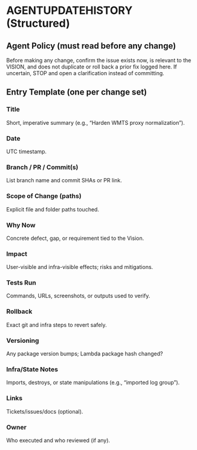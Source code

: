 # AGENTUPDATEHISTORY (Structured)

## Agent Policy (must read before any change)
Before making any change, confirm the issue exists now, is relevant to the VISION, and does not duplicate or roll back a prior fix logged here. If uncertain, STOP and open a clarification instead of committing.

## Entry Template (one per change set)
### Title
Short, imperative summary (e.g., “Harden WMTS proxy normalization”).

### Date
UTC timestamp.

### Branch / PR / Commit(s)
List branch name and commit SHAs or PR link.

### Scope of Change (paths)
Explicit file and folder paths touched.

### Why Now
Concrete defect, gap, or requirement tied to the Vision.

### Impact
User-visible and infra-visible effects; risks and mitigations.

### Tests Run
Commands, URLs, screenshots, or outputs used to verify.

### Rollback
Exact git and infra steps to revert safely.

### Versioning
Any package version bumps; Lambda package hash changed?

### Infra/State Notes
Imports, destroys, or state manipulations (e.g., “imported log group”).

### Links
Tickets/issues/docs (optional).

### Owner
Who executed and who reviewed (if any).
